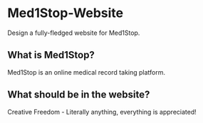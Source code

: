# Med1Stop-Website
Design a fully-fledged website for Med1Stop.

## What is Med1Stop?
Med1Stop is an online medical record taking platform.

## What should be in the website? 
Creative Freedom - Literally anything, everything is appreciated!

